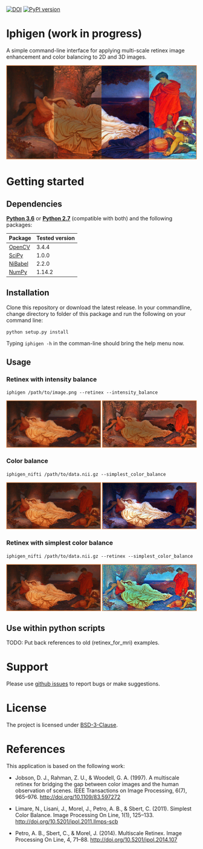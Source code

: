 [![DOI](https://zenodo.org/badge/76043117.svg)](https://zenodo.org/badge/latestdoi/76043117)
[![PyPI version](https://badge.fury.io/py/retinex_for_mri.svg)](https://badge.fury.io/py/retinex_for_mri)


# Iphigen (work in progress)

A simple command-line interface for applying multi-scale retinex image enhancement and color balancing to 2D and 3D images.

<img src="visuals/visual_00.png">

# Getting started

## Dependencies

**[Python 3.6](https://www.python.org/downloads/release/python-363/)** or **[Python 2.7](https://www.python.org/download/releases/2.7/)** (compatible with both) and the following packages:

| Package                               | Tested version |
|---------------------------------------|----------------|
| [OpenCV](https://opencv.org/)         | 3.4.4          |
| [SciPy](https://www.scipy.org/)       | 1.0.0          |
| [NiBabel](http://nipy.org/nibabel/)   | 2.2.0          |
| [NumPy](http://www.numpy.org/)        | 1.14.2         |

## Installation

Clone this repository or download the latest release. In your commandline, change directory to folder of this package and run the following on your command line:
```
python setup.py install
```
Typing ```iphigen -h``` in the comman-line should bring the help menu now.

## Usage
### Retinex with intensity balance
```
iphigen /path/to/image.png --retinex --intensity_balance
```
<img src="visuals/visual_01.png">

### Color balance
```
iphigen_nifti /path/to/data.nii.gz --simplest_color_balance
```
<img src="visuals/visual_02.png">

### Retinex with simplest color balance
```
iphigen_nifti /path/to/data.nii.gz --retinex --simplest_color_balance
```
<img src="visuals/visual_03.png">

## Use within python scripts

TODO: Put back references to old (retinex_for_mri) examples.

# Support

Please use [github issues](https://github.com/ofgulban/iphigen/issues) to report bugs or make suggestions.

# License

The project is licensed under [BSD-3-Clause](https://opensource.org/licenses/BSD-3-Clause).

# References

This application is based on the following work:

* Jobson, D. J., Rahman, Z. U., & Woodell, G. A. (1997). A multiscale retinex for bridging the gap between color images and the human observation of scenes. IEEE Transactions on Image Processing, 6(7), 965–976. <http://doi.org/10.1109/83.597272>

* Limare, N., Lisani, J., Morel, J., Petro, A. B., & Sbert, C. (2011). Simplest Color Balance. Image Processing On Line, 1(1), 125–133. <http://doi.org/10.5201/ipol.2011.llmps-scb>

* Petro, A. B., Sbert, C., & Morel, J. (2014). Multiscale Retinex. Image Processing On Line, 4, 71–88. <http://doi.org/10.5201/ipol.2014.107>
